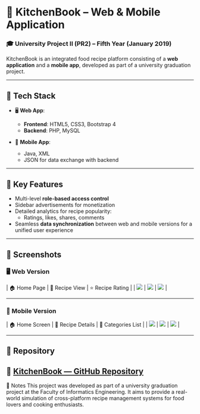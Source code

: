 # 🍲 KitchenBook – Web & Mobile Application

### 🎓 University Project II (PR2) – Fifth Year (January 2019)

KitchenBook is an integrated food recipe platform consisting of a **web application** and a **mobile app**, developed as part of a university graduation project.

---

## 🔧 Tech Stack

- 🖥️ **Web App**:  
  - **Frontend**: HTML5, CSS3, Bootstrap 4  
  - **Backend**: PHP, MySQL

- 📱 **Mobile App**:  
  - Java, XML  
  - JSON for data exchange with backend

---

## 🌟 Key Features

- Multi-level **role-based access control**
- Sidebar advertisements for monetization
- Detailed analytics for recipe popularity:
  - Ratings, likes, shares, comments
- Seamless **data synchronization** between web and mobile versions for a unified user experience

---

## 📸 Screenshots

### 🖥️ Web Version

| 🏠 Home Page                  | 📖 Recipe View                  | ⭐ Recipe Rating              |
| ![](screenshots/web/home.jpg) | ![](screenshots/web/recipes.jpg) | ![](screenshots/web/rate.jpg) |

---

### 📱 Mobile Version

| 🏠 Home Screen                   | 📖 Recipe Details                  | 📂 Categories List                    |
| ![](screenshots/mobile/home.jpg) | ![](screenshots/mobile/recipes.jpg) | ![](screenshots/mobile/categories.jpg) |

---

## 📁 Repository

🔗 [KitchenBook — GitHub Repository](https://github.com/mohammed-salloum/KitchenBook)
---

📌 Notes
This project was developed as part of a university graduation project at the Faculty of Informatics Engineering. It aims to provide a real-world simulation of cross-platform recipe management systems for food lovers and cooking enthusiasts.
